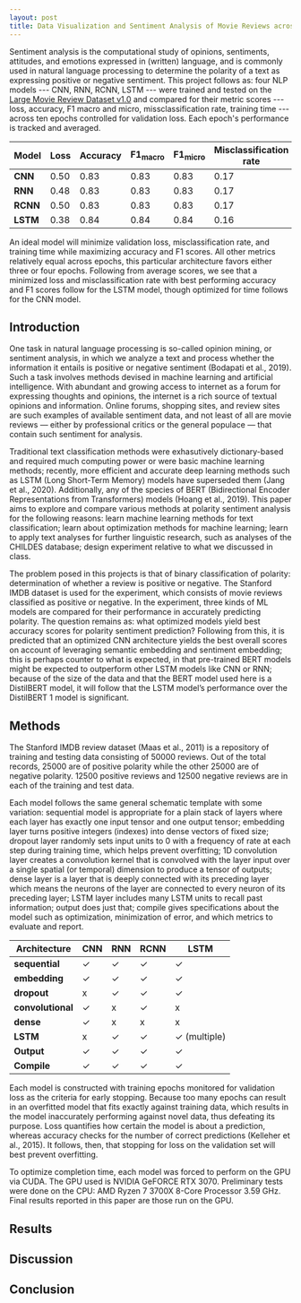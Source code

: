 ```yaml
---
layout: post
title: Data Visualization and Sentiment Analysis of Movie Reviews across Four Neural Network NLP Models
---
```


Sentiment analysis is the computational study of opinions, sentiments, attitudes, and emotions expressed in (written) language, and is commonly used in natural language processing to determine the polarity of a text as expressing positive or negative sentiment. This project follows as: four NLP models --- CNN, RNN, RCNN, LSTM --- were trained and tested on the [Large Movie Review Dataset v1.0](http://ai.stanford.edu/~amaas/data/sentiment/) and compared for their metric scores --- loss, accuracy, F1 macro and micro, missclassification rate, training time --- across ten epochs controlled for validation loss. Each epoch's performance is tracked and averaged.

| **Model** | **Loss** | **Accuracy** | **F1<sub>macro</sub>** | **F1<sub>micro</sub>** | **Misclassification rate**  | **Training time (s)** | 
|-------|--------|---------|--------|---------|--------|---------|
| **CNN**   | 0.50 | 0.83 | 0.83 | 0.83 | 0.17 | 14.56 | 
| **RNN**   | 0.48 | 0.83 | 0.83 | 0.83 | 0.17 | 36.29 |
| **RCNN**  | 0.50 | 0.83 | 0.83 | 0.83 | 0.17 | 87.49 | 
| **LSTM**  | 0.38 | 0.84 | 0.84 | 0.84 | 0.16 | 114.31 |

An ideal model will minimize validation loss, misclassification rate, and training time while maximizing accuracy and F1 scores. All other metrics relatively equal across epochs, this particular architecture favors either three or four epochs. Following from average scores, we see that a minimized loss and misclassification rate with best performing accuracy and F1 scores follow for the LSTM model, though optimized for time follows for the CNN model.

## Introduction

One task in natural language processing is so-called opinion mining, or sentiment analysis, in which we analyze a text and process whether the information it entails is positive or negative sentiment (Bodapati et al., 2019). Such a task involves methods devised in machine learning and artificial intelligence. With abundant and growing access to internet as a forum for expressing thoughts and opinions, the internet is a rich source of textual opinions and information. Online forums, shopping sites, and review sites are such examples of available sentiment data, and not least of all are movie reviews — either by professional critics or the general populace — that contain such sentiment for analysis.

Traditional text classification methods were exhasutively dictionary-based and required much computing power or were basic machine learning methods; recently, more efficient and accurate deep learning methods such as LSTM (Long Short-Term Memory) models have superseded them (Jang et al., 2020). Additionally, any of the species of BERT (Bidirectional Encoder Representations from Transformers) models (Hoang et al., 2019). This paper aims to explore and compare various methods at polarity sentiment analysis for the following reasons: learn machine learning methods for text classification; learn about optimization methods for machine learning; learn to apply text analyses for further linguistic research, such as analyses of the CHILDES database; design experiment relative to what we discussed in class.

The problem posed in this projects is that of binary classification of polarity: determination of whether a review is positive or negative. The Stanford IMDB dataset is used for the experiment, which consists of movie reviews classified as positive or negative. In the experiment, three kinds of ML models are compared for their performance in accurately predicting polarity. The question remains as: what optimized models yield best accuracy scores for polarity sentiment prediction? Following from this, it is predicted that an optimized CNN architecture yields the best overall scores on account of leveraging semantic embedding and sentiment embedding; this is perhaps counter to what is expected, in that pre-trained BERT models might be expected to outperform other LSTM models like CNN or RNN; because of the size of the data and that the BERT model used here is a DistilBERT model, it will follow that the LSTM model’s performance over the DistilBERT 1 model is significant.

## Methods

The Stanford IMDB review dataset (Maas et al., 2011) is a repository of training and testing data consisting of 50000 reviews. Out of the total records, 25000 are of positive polarity while the other 25000 are of negative polarity. 12500 positive reviews and 12500 negative reviews are in each of the training and test data.

Each model follows the same general schematic template with some variation: sequential model is appropriate for a plain stack of layers where each layer has exactly one input tensor and one output tensor; embedding layer turns positive integers (indexes) into dense vectors of fixed size; dropout layer randomly sets input units to 0 with a frequency of rate at each step during training time, which helps prevent overfitting; 1D convolution layer creates a convolution kernel that is convolved with the layer input over a single spatial (or temporal) dimension to produce a tensor of outputs; dense layer is a layer that is deeply connected with its preceding layer which means the neurons of the layer are connected to every neuron of its preceding layer; LSTM layer includes many LSTM units to recall past information; output does just that; compile gives specifications about the model such as optimization, minimization of error, and which metrics to evaluate and report.

| **Architecture** | **CNN** | **RNN** | **RCNN** | **LSTM** |
|-------|--------|---------|--------|---------|
| **sequential**      | <span>&#10003;</span> | <span>&#10003;</span> | <span>&#10003;</span>   | <span>&#10003;</span>  | 
| **embedding**       | <span>&#10003;</span> | <span>&#10003;</span> | <span>&#10003;</span>   | <span>&#10003;</span>  | 
| **dropout**         | x                     | <span>&#10003;</span> | <span>&#10003;</span>   | <span>&#10003;</span> |
| **convolutional**   | <span>&#10003;</span> | x                     | <span>&#10003;</span>   | x |
| **dense**           | <span>&#10003;</span> | x | x | x |
| **LSTM**            | x | <span>&#10003;</span> | <span>&#10003;</span> | <span>&#10003;</span> (multiple) |
| **Output**          | <span>&#10003;</span> | <span>&#10003;</span> | <span>&#10003;</span>   | <span>&#10003;</span>  | 
| **Compile**         | <span>&#10003;</span> | <span>&#10003;</span> | <span>&#10003;</span>   | <span>&#10003;</span>  | 

Each model is constructed with training epochs monitored for validation loss as the criteria for early stopping. Because too many epochs can result in an overfitted model that fits exactly against training data, which results in the model inaccurately performing against novel data, thus defeating its purpose. Loss quantifies how certain the model is about a prediction, whereas accuracy checks for the number of correct predictions (Kelleher et al., 2015). It follows, then, that stopping for loss on the validation set will best prevent overfitting.

To optimize completion time, each model was forced to perform on the GPU via CUDA. The GPU used is NVIDIA GeFORCE RTX 3070. Preliminary tests were done on the CPU: AMD Ryzen 7 3700X 8-Core Processor 3.59 GHz. Final results reported in this paper are those run on the GPU.

## Results

## Discussion

## Conclusion
